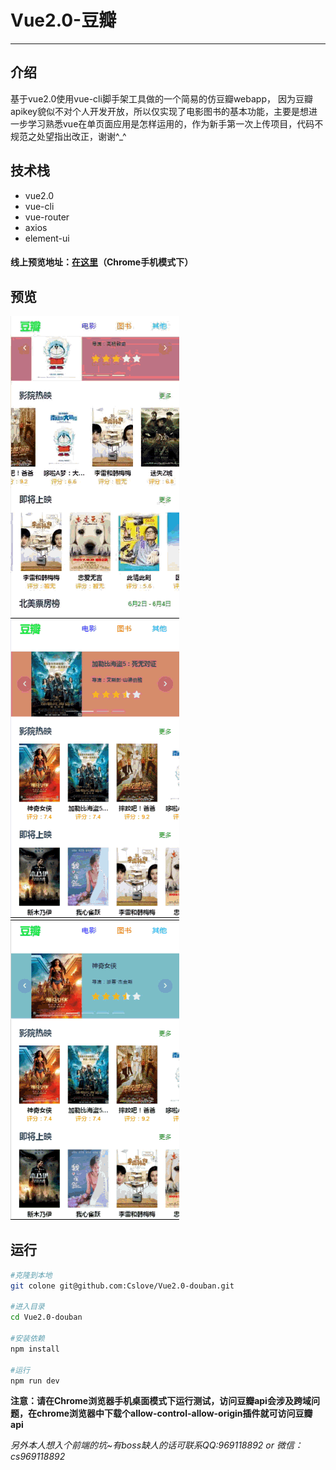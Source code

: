 # **Vue2.0-豆瓣**
---  

## **介绍** 

基于vue2.0使用vue-cli脚手架工具做的一个简易的仿豆瓣webapp，  因为豆瓣apikey貌似不对个人开发开放，所以仅实现了电影图书的基本功能，主要是想进一步学习熟悉vue在单页面应用是怎样运用的，作为新手第一次上传项目，代码不规范之处望指出改正，谢谢^_^


## **技术栈**  

- vue2.0
- vue-cli
- vue-router
- axios
- element-ui


#### 线上预览地址：[在这里](https://cslove.github.io/vue2.0-db)（Chrome手机模式下）


## **预览** 

![预览gif](img/home.gif) ![预览gif](img/movie.gif) ![预览gif](img/book.gif)

## **运行**
```bash
#克隆到本地
git colone git@github.com:Cslove/Vue2.0-douban.git

#进入目录
cd Vue2.0-douban

#安装依赖
npm install

#运行
npm run dev

```
**注意：请在Chrome浏览器手机桌面模式下运行测试，访问豆瓣api会涉及跨域问题，在chrome浏览器中下载个allow-control-allow-origin插件就可访问豆瓣api**

*另外本人想入个前端的坑~有boss缺人的话可联系QQ:969118892  or  微信：cs969118892*